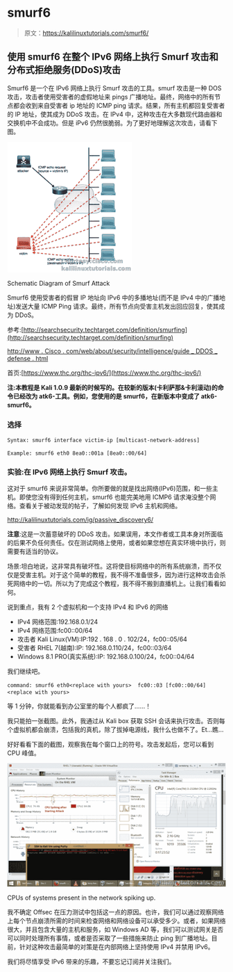 # smurf6

> 原文：<https://kalilinuxtutorials.com/smurf6/>

## 使用 smurf6 在整个 IPv6 网络上执行 Smurf 攻击和分布式拒绝服务(DDoS)攻击

Smurf6 是一个在 IPv6 网络上执行 Smurf 攻击的工具。smurf 攻击是一种 DOS 攻击，攻击者使用受害者的虚假地址来 pings 广播地址。最终，网络中的所有节点都会收到来自受害者 ip 地址的 ICMP ping 请求。结果，所有主机都回复受害者的 IP 地址，使其成为 DDoS 攻击。在 IPv4 中，这种攻击在大多数现代路由器和交换机中不会成功。但是 iPv6 仍然很脆弱。为了更好地理解这次攻击，请看下图。

[![smurf6](img/53c857fc72fe70e39a24ccacf99d3b6d.png)](http://kalilinuxtutorials.com/st/smurf6/attachment/smurf/#main)

Schematic Diagram of Smurf Attack

Smurf6 使用受害者的假冒 IP 地址向 IPv6 中的多播地址(而不是 IPv4 中的广播地址)发送大量 ICMP Ping 请求。最终，所有节点向受害主机发出回应回复，使其成为 DDoS。

参考:[http://searchsecurity.techtarget.com/definition/smurfing](http://searchsecurity.techtarget.com/definition/smurfing)

[http://www . Cisco . com/web/about/security/intelligence/guide _ DDOS _ defense . html](http://www.cisco.com/web/about/security/intelligence/guide_ddos_defense.html)

首页:[https://www.thc.org/thc-ipv6/](https://www.thc.org/thc-ipv6/)

**注:本教程是 Kali 1.0.9 最新的时候写的。在较新的版本(卡利萨那&卡利滚动)的命令已经改为 atk6-工具。例如，您使用的是 smurf6，在新版本中变成了 atk6-smurf6。**

### 选择

```
Syntax: smurf6 interface victim-ip [multicast-network-address]
```

```
Example: smurf6 eth0 8ea0::001a [8ea0::00/64]
```

### 实验:在 IPv6 网络上执行 Smurf 攻击。

这对于 smurf6 来说非常简单。你所要做的就是找出网络(IPv6)范围，和一些主机。即使您没有得到任何主机，smurf6 也能完美地用 ICMP6 请求淹没整个网络。查看关于被动发现的帖子，了解如何发现 IPv6 主机和网络。

http://kalilinuxtutorials.com/ig/passive_discovery6/

**注意**:这是一次蓄意破坏的 DDoS 攻击。如果误用，本文作者或工具本身对所面临的后果不负任何责任。仅在测试网络上使用，或者如果您想在真实环境中执行，则需要有适当的协议。

场景:坦白地说，这非常具有破坏性。这将使目标网络中的所有系统崩溃，而不仅仅是受害主机。对于这个简单的教程，我不得不准备很多，因为进行这种攻击会杀死网络中的一切。所以为了完成这个教程，我不得不搬到直播机上。让我们看看如何。

说到重点，我有 2 个虚拟机和一个支持 IPv4 和 IPv6 的网络

*   IPv4 网络范围:192.168.0.1/24
*   IPv4 网络范围:fc00::00/64
*   攻击者 Kali Linux(VM):IP:192 . 168 . 0 . 102/24，fc00::05/64
*   受害者 RHEL 7(越南):IP: 192.168.0.110/24，fc00::03/64
*   Windows 8.1 PRO(真实系统):IP: 192.168.0.100/24，fc00::04/64

我们继续吧。

```
command: smurf6 eth0<replace with yours>  fc00::03 [fc00::00/64] <replace with yours>
```

等 1 分钟，你就能看到办公室里的每个人都疯了……！

我只能拍一张截图。此外，我通过从 Kali box 获取 SSH 会话来执行攻击。否则每个虚拟机都会崩溃，包括我的真机，除了拔掉电源线，我什么也做不了。Et…瞧…

好好看看下面的截图，观察我在每个窗口上的符号。攻击发起后，您可以看到 CPU 峰值。

[![smurf_6](img/76d6711d5bb020499d3473af53005090.png)](http://kalilinuxtutorials.com/st/smurf6/attachment/smurf6-1/#main)

CPUs of systems present in the network spiking up.

我不确定 Offsec 在压力测试中包括这一点的原因。也许，我们可以通过观察网络上每个节点崩溃所需的时间来检查网络和网络设备可以承受多少。或者，如果网络很大，并且包含大量的主机和服务，如 Windows AD 等，我们可以测试网关是否可以同时处理所有事情，或者是否采取了一些措施来防止 ping 到广播地址。目前，针对这种攻击最简单的对策是在内部网络上坚持使用 IPv4 并禁用 IPv6。

我们将尽情享受 IPv6 带来的乐趣，不要忘记订阅并关注我们。